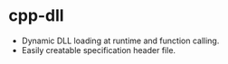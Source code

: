 # cpp-dll

- Dynamic DLL loading at runtime and function calling.
- Easily creatable specification header file.
